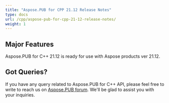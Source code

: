 ```yaml
---
title: "Aspose.PUB for CPP 21.12 Release Notes"
type: docs
url: /cpp/aspose-pub-for-cpp-21-12-release-notes/
weight: 1
---
```


## Major Features

Aspose.PUB for C++ 21.12 is ready for use with Aspose products ver 21.12.

## Got Queries?
If you have any query related to Aspose.PUB for C++ API, please feel free to write to reach us on [Aspose.PUB forum](https://forum.aspose.com/c/pub/). We'll be glad to assist you with your inquiries.
